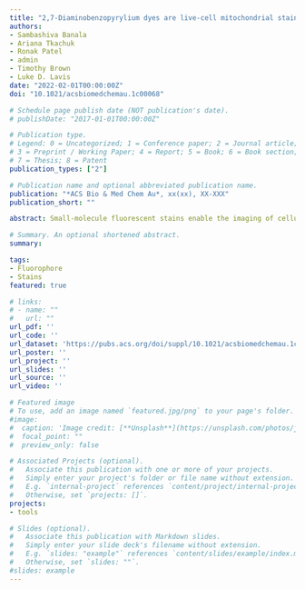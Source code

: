 ```yaml
---
title: "2,7-Diaminobenzopyrylium dyes are live-cell mitochondrial stains"
authors:
- Sambashiva Banala
- Ariana Tkachuk
- Ronak Patel
- admin
- Timothy Brown
- Luke D. Lavis
date: "2022-02-01T00:00:00Z"
doi: "10.1021/acsbiomedchemau.1c00068"

# Schedule page publish date (NOT publication's date).
# publishDate: "2017-01-01T00:00:00Z"

# Publication type.
# Legend: 0 = Uncategorized; 1 = Conference paper; 2 = Journal article;
# 3 = Preprint / Working Paper; 4 = Report; 5 = Book; 6 = Book section;
# 7 = Thesis; 8 = Patent
publication_types: ["2"]

# Publication name and optional abbreviated publication name.
publication: "*ACS Bio & Med Chem Au*, xx(xx), XX-XXX"
publication_short: ""

abstract: Small-molecule fluorescent stains enable the imaging of cellular structures without the need for genetic manipulation. Here, we introduce 2,7-diaminobenzopyrylium (DAB) dyes as live-cell mitochondrial stains excited with violet light. This amalgam of the coumarin and rhodamine fluorophore structures yields dyes with high photostability and tunable spectral properties.

# Summary. An optional shortened abstract.
summary:

tags:
- Fluorophore
- Stains
featured: true

# links:
# - name: ""
#   url: ""
url_pdf: ''
url_code: ''
url_dataset: 'https://pubs.acs.org/doi/suppl/10.1021/acsbiomedchemau.1c00068/suppl_file/bg1c00068_si_001.pdf'
url_poster: ''
url_project: ''
url_slides: ''
url_source: ''
url_video: ''

# Featured image
# To use, add an image named `featured.jpg/png` to your page's folder.
#image:
#  caption: 'Image credit: [**Unsplash**](https://unsplash.com/photos/jdD8gXaTZsc)'
#  focal_point: ""
#  preview_only: false

# Associated Projects (optional).
#   Associate this publication with one or more of your projects.
#   Simply enter your project's folder or file name without extension.
#   E.g. `internal-project` references `content/project/internal-project/index.md`.
#   Otherwise, set `projects: []`.
projects:
- tools

# Slides (optional).
#   Associate this publication with Markdown slides.
#   Simply enter your slide deck's filename without extension.
#   E.g. `slides: "example"` references `content/slides/example/index.md`.
#   Otherwise, set `slides: ""`.
#slides: example
---
```

